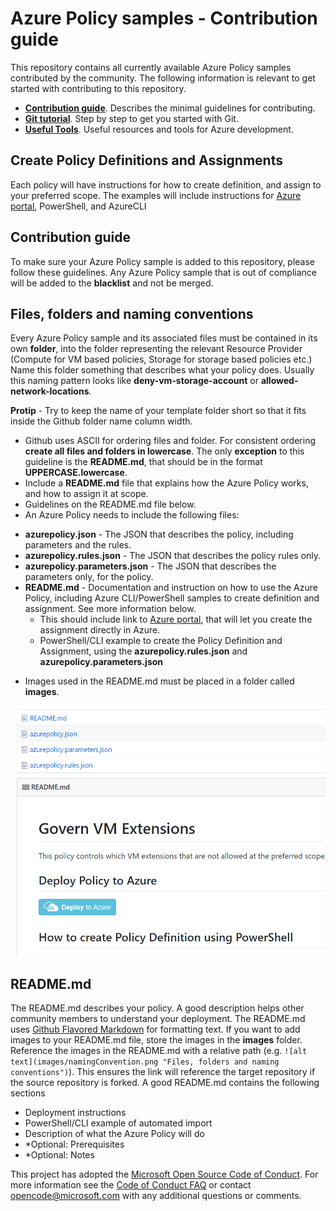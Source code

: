 # Azure Policy samples - Contribution guide

This repository contains all currently available Azure Policy samples contributed by the community. The following information is relevant to get started with contributing to this repository.

+ [**Contribution guide**](/1-contribution-guide/README.md#contribution-guide). Describes the minimal guidelines for contributing.
+ [**Git tutorial**](/1-contribution-guide/git-tutorial.md#git-tutorial). Step by step to get you started with Git.
+ [**Useful Tools**](/1-contribution-guide/useful-tools.md#useful-tools). Useful resources and tools for Azure development.

## Create Policy Definitions and Assignments

Each policy will have instructions for how to create definition, and assign to your preferred scope.
The examples will include instructions for [Azure portal](https://portal.azure.com), PowerShell, and AzureCLI

## Contribution guide

To make sure your Azure Policy sample is added to this repository, please follow these guidelines. Any Azure Policy sample that is out of compliance will be added to the **blacklist** and not be merged.

## Files, folders and naming conventions

Every Azure Policy sample and its associated files must be contained in its own **folder**, into the folder representing the relevant Resource Provider (Compute for VM based policies, Storage for storage based policies etc.) Name this folder something that describes what your policy does. Usually this naming pattern looks like **deny-vm-storage-account** or **allowed-network-locations**.

**Protip** - Try to keep the name of your template folder short so that it fits inside the Github folder name column width.
* Github uses ASCII for ordering files and folder. For consistent ordering **create all files and folders in lowercase**. The only **exception** to this guideline is the **README.md**, that should be in the format **UPPERCASE.lowercase**.
* Include a **README.md** file that explains how the Azure Policy works, and how to assign it at scope.
* Guidelines on the README.md file below.
* An Azure Policy needs to include the following files:
 + **azurepolicy.json** - The JSON that describes the policy, including parameters and the rules.
 + **azurepolicy.rules.json** - The JSON that describes the policy rules only.
 + **azurepolicy.parameters.json** - The JSON that describes the parameters only, for the policy.
 + **README.md** - Documentation and instruction on how to use the Azure Policy, including Azure CLI/PowerShell samples to create definition and assignment. See more information below.
    * This should include link to [Azure portal](https://portal.azure.com), that will let you create the assignment directly in Azure.
    * PowerShell/CLI example to create the Policy Definition and Assignment, using the **azurepolicy.rules.json** and **azurepolicy.parameters.json**
* Images used in the README.md must be placed in a folder called **images**.

![alt text](./images/newstructure.png "Files, folders and naming conventions")

## README.md

The README.md describes your policy. A good description helps other community members to understand your deployment. The README.md uses [Github Flavored Markdown](https://guides.github.com/features/mastering-markdown/) for formatting text. If you want to add images to your README.md file, store the images in the **images** folder. Reference the images in the README.md with a relative path (e.g. `![alt text](images/namingConvention.png "Files, folders and naming conventions")`). This ensures the link will reference the target repository if the source repository is forked. A good README.md contains the following sections

+ Deployment instructions
+ PowerShell/CLI example of automated import
+ Description of what the Azure Policy will do
+ *Optional: Prerequisites
+ *Optional: Notes

This project has adopted the [Microsoft Open Source Code of Conduct](https://opensource.microsoft.com/codeofconduct/). For more information see the [Code of Conduct FAQ](https://opensource.microsoft.com/codeofconduct/faq/) or contact [opencode@microsoft.com](mailto:opencode@microsoft.com) with any additional questions or comments.
